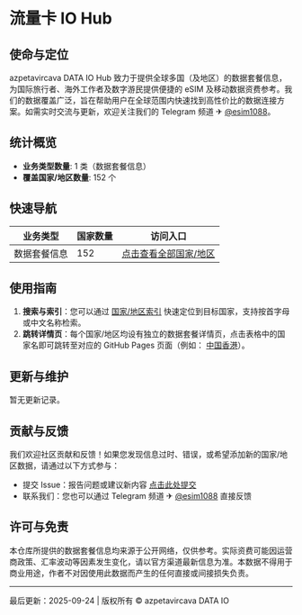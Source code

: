 # 流量卡 IO Hub


## 使命与定位

azpetavircava DATA IO Hub 致力于提供全球多国（及地区）的数据套餐信息，为国际旅行者、海外工作者及数字游民提供便捷的 eSIM 及移动数据资费参考。我们的数据覆盖广泛，旨在帮助用户在全球范围内快速找到高性价比的数据连接方案。如需实时交流与更新，欢迎关注我们的 Telegram 频道 ✈ [@esim1088](https://t.me/s/esim1088)。

## 统计概览

- **业务类型数量**: 1 类（数据套餐信息）
- **覆盖国家/地区数量**: 152 个

## 快速导航

| 业务类型 | 国家数量 | 访问入口 |
|----------|----------|----------|
| 数据套餐信息 | 152 | [点击查看全部国家/地区](index.md) |

## 使用指南

1. **搜索与索引**：您可以通过 [国家/地区索引](index.md#国家地区索引) 快速定位到目标国家，支持按首字母或中文名称检索。
2. **跳转详情页**：每个国家/地区均设有独立的数据套餐详情页，点击表格中的国家名即可跳转至对应的 GitHub Pages 页面（例如： [中国香港](https://azpetavircava.github.io/hong-kong-data-plans)）。

## 更新与维护

暂无更新记录。

## 贡献与反馈

我们欢迎社区贡献和反馈！如果您发现信息过时、错误，或希望添加新的国家/地区数据，请通过以下方式参与：

- 提交 Issue：报告问题或建议新内容 [点击此处提交](https://github.com/azpetavircava/azpetavircava-DATA/issues)
- 联系我们：您也可以通过 Telegram 频道 ✈ [@esim1088](https://t.me/s/esim1088) 直接反馈

## 许可与免责

本仓库所提供的数据套餐信息均来源于公开网络，仅供参考。实际资费可能因运营商政策、汇率波动等因素发生变化，请以官方渠道最新信息为准。本数据不得用于商业用途，作者不对因使用此数据而产生的任何直接或间接损失负责。

---

最后更新：2025-09-24 | 版权所有 © azpetavircava DATA IO